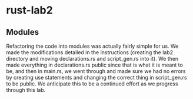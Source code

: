 # rust-lab2

## Modules 

Refactoring the code into modules was actually fairly simple for us.
We made the modifications detailed in the instructions (creating the lab2 directory
and moving declarations.rs and script_gen.rs into it).  We then made everything in 
declarations.rs public since that is what it is meant to be, and then in main.rs,
we went through and made sure we had no errors by creating use statements and 
changing the correct thing in script_gen.rs to be public.  We anticipate this to be
a continued effort as we progress through this lab.
